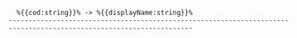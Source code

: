 
      %{{cod:string}}% -> %{{displayName:string}}%
    --------------------------------------------------------------------------------------------------------------------
